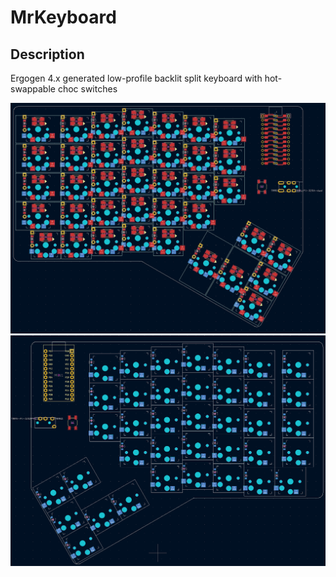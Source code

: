 # MrKeyboard

## Description
Ergogen 4.x generated low-profile backlit split keyboard with hot-swappable choc switches

![Kicad PCB of Left Half](images/kicad_pcb_left.png) ![Kicad PCB of Right Half](images/kicad_pcb_right.png)
